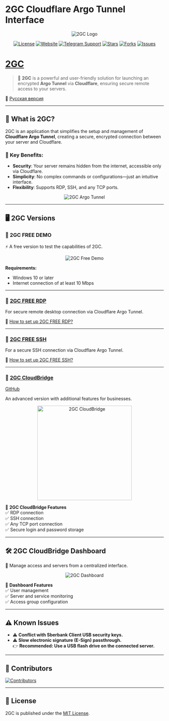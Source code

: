 # 2GC Cloudflare Argo Tunnel Interface
<div id="header" align="center">
    <img src="https://pub-a89b5697d4074daeb851dc6c011ed225.r2.dev/2gc_logo.ico" alt="2GC Logo">
</div>
<div id="badges" align="center">
    
[![License](https://img.shields.io/github/license/mlanies/2GC?style=for-the-badge)](https://github.com/mlanies/2GC/blob/main/LICENSE)
[![Website](https://img.shields.io/badge/Website-000000?style=for-the-badge&logoColor=white)](https://2gc.io)
[![Telegram Support](https://img.shields.io/badge/Telegram%20Support-2CA5E0?style=for-the-badge&logo=telegram&logoColor=white)](https://t.me/suppport2gc_bot)
[![Stars](https://img.shields.io/github/stars/twogc/2GC-Cloudflare-Argo-Tunnel-Interface?style=for-the-badge)](https://github.com/twogc/2GC-Cloudflare-Argo-Tunnel-Interface/stargazers)
[![Forks](https://img.shields.io/github/forks/twogc/2GC-Cloudflare-Argo-Tunnel-Interface?style=for-the-badge)](https://github.com/twogc/2GC-Cloudflare-Argo-Tunnel-Interface/network)
[![Issues](https://img.shields.io/github/issues/twogc/2GC-Cloudflare-Argo-Tunnel-Interface?style=for-the-badge)](https://github.com/twogc/2GC-Cloudflare-Argo-Tunnel-Interface/issues)
</div>


# [2GC](https://2gc.ru)

> 🚀 **2GC** is a powerful and user-friendly solution for launching an encrypted **Argo Tunnel** via **Cloudflare**, ensuring secure remote access to your servers.

📌 [Русская версия](README_ru.md)

---

## 🔐 What is 2GC?

2GC is an application that simplifies the setup and management of **Cloudflare Argo Tunnel**, creating a secure, encrypted connection between your server and Cloudflare.

### 🔹 Key Benefits:
- **Security**: Your server remains hidden from the internet, accessible only via Cloudflare.  
- **Simplicity**: No complex commands or configurations—just an intuitive interface.  
- **Flexibility**: Supports RDP, SSH, and any TCP ports.  

<div align="center">
    <img src="https://pub-39c0bfd961854a87ad355d11701329e5.r2.dev/2gc-cf.png" alt="2GC Argo Tunnel">
</div>

---

## 🖥️ 2GC Versions

### 🎯 2GC FREE DEMO
⚡ A free version to test the capabilities of 2GC.

<div align="center">
    <img src="https://github.com/mlanies/2GC-app-ras/blob/main/2gc-free.gif" alt="2GC Free Demo">
</div>

**Requirements:**  
- Windows 10 or later  
- Internet connection of at least 10 Mbps  

---

### 🔹 [2GC FREE RDP](https://github.com/twogc/2GC-Cloudflare-Argo-Tunnel-Interface/releases)  
For secure remote desktop connection via Cloudflare Argo Tunnel.

📖 [How to set up 2GC FREE RDP?](doc_en.md)

---

### 🔹 [2GC FREE SSH](https://2gc.ru/download)  
For a secure SSH connection via Cloudflare Argo Tunnel.

📖 [How to set up 2GC FREE SSH?](doc_en.md)

---

### 🚀 [2GC CloudBridge](https://2gc.ru/download)  

[GitHub](https://github.com/twogc/2gc-business)

An advanced version with additional features for businesses.

<div align="center">
    <img src="https://pub-a89b5697d4074daeb851dc6c011ed225.r2.dev/2gc_app_list.svg" width="300" alt="2GC CloudBridge">
</div>

🔹 **2GC CloudBridge Features**  
✅ RDP connection  
✅ SSH connection  
✅ Any TCP port connection  
✅ Secure login and password storage  

---

## 🛠️ 2GC CloudBridge Dashboard




📌 Manage access and servers from a centralized interface.

<div align="center">
    <img src="https://pub-a89b5697d4074daeb851dc6c011ed225.r2.dev/lk_2gc.png" alt="2GC Dashboard">
</div>

🔹 **Dashboard Features**  
✅ User management  
✅ Server and service monitoring  
✅ Access group configuration  

---

## ⚠️ Known Issues

- ⚠ **Conflict with Sberbank Client USB security keys.**  
- ⚠ **Slow electronic signature (E-Sign) passthrough.**  
  👉 **Recommended: Use a USB flash drive on the connected server.**

---

## 👥 Contributors

<a href="https://github.com/mlanies/2GC/graphs/contributors">
  <img src="https://contrib.rocks/image?repo=mlanies/2GC" alt="Contributors">
</a>

---

## 📜 License

2GC is published under the [MIT License](LICENSE).
